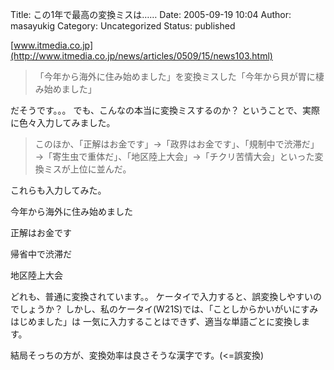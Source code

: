 Title: この1年で最高の変換ミスは……
Date: 2005-09-19 10:04
Author: masayukig
Category: Uncategorized
Status: published

[www.itmedia.co.jp](http://www.itmedia.co.jp/news/articles/0509/15/news103.html)

> 「今年から海外に住み始めました」を変換ミスした「今年から貝が胃に棲み始めました」

だそうです。。。
でも、こんなの本当に変換ミスするのか？
ということで、実際に色々入力してみました。

> このほか、「正解はお金です」→「政界はお金です」、「規制中で渋滞だ」→「寄生虫で重体だ」、「地区陸上大会」→「チクリ苦情大会」といった変換ミスが上位に並んだ。

これらも入力してみた。

今年から海外に住み始めました

正解はお金です

帰省中で渋滞だ

地区陸上大会

どれも、普通に変換されています。。
ケータイで入力すると、誤変換しやすいのでしょうか？
しかし、私のケータイ(W21S)では、「ことしからかいがいにすみはじめました」は
一気に入力することはできず、適当な単語ごとに変換します。

結局そっちの方が、変換効率は良さそうな漢字です。(&lt;=誤変換)
